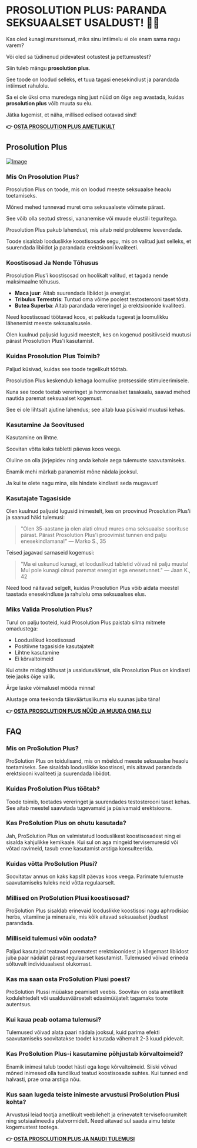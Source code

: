# PROSOLUTION PLUS: PARANDA SEKSUAALSET USALDUST! 💪✨

Kas oled kunagi muretsenud, miks sinu intiimelu ei ole enam sama nagu varem? 

Või oled sa tüdinenud pidevatest ootustest ja pettumustest? 

Siin tuleb mängu **prosolution plus**. 

See toode on loodud selleks, et tuua tagasi enesekindlust ja parandada intiimset rahulolu. 

Sa ei ole üksi oma muredega ning just nüüd on õige aeg avastada, kuidas **prosolution plus** võib muuta su elu. 

Jätka lugemist, et näha, millised eelised ootavad sind!



**👉 [OSTA PROSOLUTION PLUS AMETLIKULT](https://gchaffi.com/bL09zHMS)**

## Prosolution Plus

[![Image](https://www2.sellhealth.com/175/prosolutionplus_3_6.gif)](https://gchaffi.com/bL09zHMS)

### Mis On Prosolution Plus?

Prosolution Plus on toode, mis on loodud meeste seksuaalse heaolu toetamiseks. 

Mõned mehed tunnevad muret oma seksuaalsete võimete pärast. 

See võib olla seotud stressi, vananemise või muude elustiili teguritega.

Prosolution Plus pakub lahendust, mis aitab neid probleeme leevendada. 

Toode sisaldab looduslikke koostisosade segu, mis on valitud just selleks, et suurendada libiidot ja parandada erektsiooni kvaliteeti.

### Koostisosad Ja Nende Tõhusus

Prosolution Plus'i koostisosad on hoolikalt valitud, et tagada nende maksimaalne tõhusus.

- **Maca juur**: Aitab suurendada libiidot ja energiat.
- **Tribulus Terrestris**: Tuntud oma võime poolest testosterooni taset tõsta.
- **Butea Superba**: Aitab parandada vereringet ja erektsioonide kvaliteeti.

Need koostisosad töötavad koos, et pakkuda tugevat ja loomulikku lähenemist meeste seksuaalsusele. 

Olen kuulnud paljusid lugusid meestelt, kes on kogenud positiivseid muutusi pärast Prosolution Plus'i kasutamist.

### Kuidas Prosolution Plus Toimib?

Paljud küsivad, kuidas see toode tegelikult töötab. 

Prosolution Plus keskendub kehaga loomulike protsesside stimuleerimisele.

Kuna see toode toetab vereringet ja hormonaalset tasakaalu, saavad mehed nautida paremat seksuaalset kogemust.

See ei ole lihtsalt ajutine lahendus; see aitab luua püsivaid muutusi kehas.

### Kasutamine Ja Soovitused

Kasutamine on lihtne. 

Soovitan võtta kaks tabletti päevas koos veega. 

Oluline on olla järjepidev ning anda kehale aega tulemuste saavutamiseks.

Enamik mehi märkab paranemist mõne nädala jooksul.

Ja kui te olete nagu mina, siis hindate kindlasti seda mugavust!

### Kasutajate Tagasiside

Olen kuulnud paljusid lugusid inimestelt, kes on proovinud Prosolution Plus'i ja saanud häid tulemusi:

> "Olen 35-aastane ja olen alati olnud mures oma seksuaalse soorituse pärast. 
> Pärast Prosolution Plus'i proovimist tunnen end palju enesekindlamana!" 
> — Marko S., 35

Teised jagavad sarnaseid kogemusi:

> "Ma ei uskunud kunagi, et looduslikud tabletid võivad nii palju muuta! 
> Mul pole kunagi olnud paremat energiat ega enesetunnet." 
> — Jaan K., 42

Need lood näitavad selgelt, kuidas Prosolution Plus võib aidata meestel taastada enesekindluse ja rahulolu oma seksuaalses elus.

### Miks Valida Prosolution Plus?

Turul on palju tooteid, kuid Prosolution Plus paistab silma mitmete omadustega:

- Looduslikud koostisosad
- Positiivne tagasiside kasutajatelt
- Lihtne kasutamine
- Ei kõrvaltoimeid

Kui otsite midagi tõhusat ja usaldusväärset, siis Prosolution Plus on kindlasti teie jaoks õige valik.

Ärge laske võimalusel mööda minna! 

Alustage oma teekonda täisväärtuslikuma elu suunas juba täna!



**👉 [OSTA PROSOLUTION PLUS NÜÜD JA MUUDA OMA ELU](https://gchaffi.com/bL09zHMS)**

## FAQ

### Mis on ProSolution Plus?

ProSolution Plus on toidulisand, mis on mõeldud meeste seksuaalse heaolu toetamiseks. See sisaldab looduslikke koostisosi, mis aitavad parandada erektsiooni kvaliteeti ja suurendada libiidot.

### Kuidas ProSolution Plus töötab?

Toode toimib, toetades vereringet ja suurendades testosterooni taset kehas. See aitab meestel saavutada tugevamaid ja püsivamaid erektsioone.

### Kas ProSolution Plus on ohutu kasutada?

Jah, ProSolution Plus on valmistatud looduslikest koostisosadest ning ei sisalda kahjulikke kemikaale. Kui sul on aga mingeid tervisemuresid või võtad ravimeid, tasub enne kasutamist arstiga konsulteerida.

### Kuidas võtta ProSolution Plusi?

Soovitatav annus on kaks kapslit päevas koos veega. Parimate tulemuste saavutamiseks tuleks neid võtta regulaarselt.

### Millised on ProSolution Plusi koostisosad?

ProSolution Plus sisaldab erinevaid looduslikke koostisosi nagu aphrodisiac herbs, vitamiine ja mineraale, mis kõik aitavad seksuaalset jõudlust parandada.

### Milliseid tulemusi võin oodata?

Paljud kasutajad teatavad parematest erektsioonidest ja kõrgemast libiidost juba paar nädalat pärast regulaarset kasutamist. Tulemused võivad erineda sõltuvalt individuaalsest olukorrast.

### Kas ma saan osta ProSolution Plusi poest?

ProSolution Plussi müüakse peamiselt veebis. Soovitav on osta ametlikelt kodulehtedelt või usaldusväärsetelt edasimüüjatelt tagamaks toote autentsus.

### Kui kaua peab ootama tulemusi?

Tulemused võivad alata paari nädala jooksul, kuid parima efekti saavutamiseks soovitatakse toodet kasutada vähemalt 2-3 kuud pidevalt.

### Kas ProSolution Plus-i kasutamine põhjustab kõrvaltoimeid?

Enamik inimesi talub toodet hästi ega koge kõrvaltoimeid. Siiski võivad mõned inimesed olla tundlikud teatud koostisosade suhtes. Kui tunned end halvasti, prae oma arstiga nõu.

### Kus saan lugeda teiste inimeste arvustusi ProSolution Plusi kohta?

Arvustusi leiad tootja ametlikult veebilehelt ja erinevatelt tervisefoorumitelt ning sotsiaalmeedia platvormidelt. Need aitavad sul saada aimu teiste kogemustest tootega.



**👉 [OSTA PROSOLUTION PLUS JA NAUDI TULEMUSI](https://gchaffi.com/bL09zHMS)**